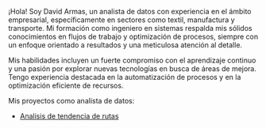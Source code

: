 <p>¡Hola! Soy David Armas, un analista de datos con experiencia en el ámbito empresarial, específicamente en sectores como textil, manufactura y transporte. Mi formación como ingeniero en sistemas respalda mis sólidos conocimientos en flujos de trabajo y optimización de procesos, siempre con un enfoque orientado a resultados y una meticulosa atención al detalle.</p>

<p>Mis habilidades incluyen un fuerte compromiso con el aprendizaje continuo y una pasión por explorar nuevas tecnologías en busca de áreas de mejora. Tengo experiencia destacada en la automatización de procesos y en la optimización eficiente de recursos.</p>
<p>Mis proyectos como analista de datos: 
  <ul>
    <li><a href="https://github.com/DavidArmasCt/Analisis-de-tendencia-de-rutas">Analisis de tendencia de rutas</a></li>
  </ul>  
</p>
